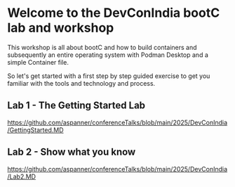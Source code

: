 # Welcome to the DevConIndia bootC lab and workshop
This workshop is all about bootC and how to build containers and subsequently an entire operating system with Podman Desktop and a simple Container file.

So let's get started with a first step by step guided exercise to get you familiar with the tools and technology and process.

## Lab 1 - The Getting Started Lab
https://github.com/aspanner/conferenceTalks/blob/main/2025/DevConIndia/GettingStarted.MD

## Lab 2 - Show what you know
https://github.com/aspanner/conferenceTalks/blob/main/2025/DevConIndia/Lab2.MD
